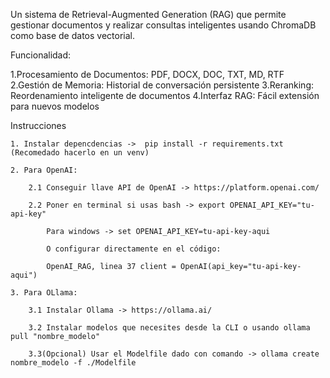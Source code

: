 Un sistema de Retrieval-Augmented Generation (RAG) que permite gestionar documentos y realizar consultas inteligentes usando ChromaDB como base de datos vectorial.

Funcionalidad:

1.Procesamiento de Documentos: PDF, DOCX, DOC, TXT, MD, RTF
2.Gestión de Memoria: Historial de conversación persistente
3.Reranking: Reordenamiento inteligente de documentos
4.Interfaz RAG: Fácil extensión para nuevos modelos

Instrucciones

    1. Instalar depencdencias ->  pip install -r requirements.txt (Recomedado hacerlo en un venv)

    2. Para OpenAI:

        2.1 Conseguir llave API de OpenAI -> https://platform.openai.com/

        2.2 Poner en terminal si usas bash -> export OPENAI_API_KEY="tu-api-key" 

            Para windows -> set OPENAI_API_KEY=tu-api-key-aqui

            O configurar directamente en el código:

            OpenAI_RAG, linea 37 client = OpenAI(api_key="tu-api-key-aqui")

    3. Para OLlama:

        3.1 Instalar Ollama -> https://ollama.ai/

        3.2 Instalar modelos que necesites desde la CLI o usando ollama pull "nombre_modelo"

        3.3(Opcional) Usar el Modelfile dado con comando -> ollama create nombre_modelo -f ./Modelfile


